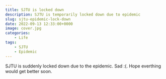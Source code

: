 ```yaml
---
title: SJTU is locked down
description: SJTU is temporarily locked down due to epidemic
slug: sjtu-epidemic-lock-down
date: 2022-09-13 12:33:00+0000
image: cover.jpg
categories:
    - Life
tags:
    - SJTU
    - Epidemic
---
```


SJTU is suddenly locked down due to the epidemic. Sad :(. Hope everthing would get better soon.
